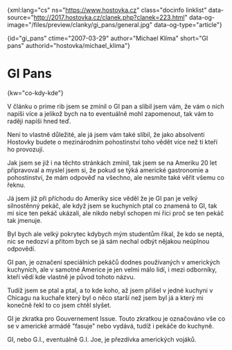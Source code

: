
{xml:lang="cs" ns="https://www.hostovka.cz" class="docinfo linklist" data-source="http://2017.hostovka.cz/clanek.php?clanek=223.html" data-og-image="/files/preview/clanky/gi_pans/general.jpg" data-og-type="article"}

{id="gi\_pans" ctime="2007-03-29" author="Michael Klíma" short="GI pans" authorid="hostovka/michael\_klima"}

# GI Pans

<!-- generated attribute kw by user_udpatekw.sh on 2019-03-11, do not edit -->

{kw="co-kdy-kde"}

V článku o prime rib jsem se zmínil o GI pan a slíbil jsem vám, že vám o nich napíši více a jelikož bych na to eventuálně mohl zapomenout, tak vám to raději napíši hned teď.

Není to vlastně důležité, ale já jsem vám také slíbil, že jako absolventi Hostovky budete o mezinárodním pohostinství toho vědět více než ti kteří ho provozují.

Jak jsem se již i na těchto stránkách zmínil, tak jsem se na Ameriku 20 let připravoval a myslel jsem si, že pokud se týká americké gastronomie a pohostinství, že mám odpověď na všechno, ale nesmíte také věřit všemu co řeknu.

Já jsem již při příchodu do Ameriky sice věděl že je GI pan je velký silnostěnný pekáč, ale když jsem se kuchyních ptal co znamená to GI, tak mi sice ten pekáč ukázali, ale nikdo nebyl schopen mi říci proč se ten pekáč tak jmenuje.

Byl bych ale velký pokrytec kdybych mým studentům říkal, že kdo se neptá, nic se nedozví a přitom bych se já sám nechal odbýt nějakou neúplnou odpovědí.

GI pan, je označení speciálních pekáčů dodnes používaných v amerických kuchyních, ale v samotné Americe je jen velmi málo lidí, i mezi odborníky, kteří vědí kde vlastně je původ tohoto názvu.

Tudíž jsem se ptal a ptal, a to kde koho, až jsem přišel v jedné kuchyni v Chicagu na kuchaře který byl o něco starší než jsem byl já a který mi konečně řekl to co jsem chtěl slyšet.

GI je zkratka pro Gouvernement Issue. Touto zkratkou je označováno vše co se v americké armádě "fasuje" nebo vydává, tudíž i pekáče do kuchyně.

GI, nebo G.I., eventuálně G.I. Joe, je přezdívka amerických vojáků.

